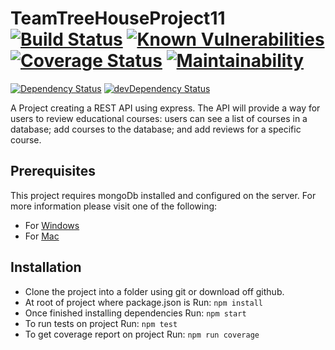 # TeamTreeHouseProject11 [![Build Status](https://travis-ci.org/Threatsignal/TeamTreeHouseProject11.svg?branch=master)](https://travis-ci.org/Threatsignal/TeamTreeHouseProject11) [![Known Vulnerabilities](https://snyk.io/test/github/Threatsignal/TeamTreeHouseProject11/badge.svg)](https://snyk.io/test/github/Threatsignal}/TeamTreeHouseProject11) [![Coverage Status](https://coveralls.io/repos/github/Threatsignal/TeamTreeHouseProject11/badge.svg?branch=master)](https://coveralls.io/github/Threatsignal/TeamTreeHouseProject11?branch=master) [![Maintainability](https://api.codeclimate.com/v1/badges/a99a88d28ad37a79dbf6/maintainability)](https://codeclimate.com/github/codeclimate/codeclimate/maintainability)
[![Dependency Status](https://david-dm.org/Threatsignal/TeamTreeHouseProject11.svg)](https://david-dm.org/Threatsignal/TeamTreeHouseProject11) [![devDependency Status](https://david-dm.org/Threatsignal/TeamTreeHouseProject11/dev-status.svg)](https://david-dm.org/Threatsignal/TeamTreeHouseProject11#info=devDependencies)

A Project creating a REST API using express. The API will provide a way for users to review educational courses: users can see a list of courses in a database; add courses to the database; and add reviews for a specific course.

## Prerequisites
This project requires mongoDb installed and configured on the server. For more information please visit one of the following:
-  For [Windows](http://treehouse.github.io/installation-guides/windows/mongo-windows.html)
-  For [Mac](http://treehouse.github.io/installation-guides/mac/mongo-mac.html)

## Installation
- Clone the project into a folder using git or download off github.
- At root of project where package.json is Run: `npm install`
- Once finished installing dependencies Run: `npm start`
- To run tests on project Run: `npm test`
- To get coverage report on project Run: `npm run coverage`
